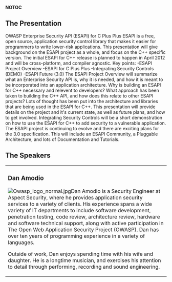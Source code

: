 <noinclude></noinclude> __NOTOC__

## The Presentation

OWASP Enterprise Security API (ESAPI) for C Plus Plus
ESAPI is a free, open source, application security control library that
makes it easier for programmers to write lower-risk applications. This
presentation will give background on the ESAPI project as a whole, and
focus on the C++ specific version. The initial ESAPI for C++ release is
planned to happen in April 2012 and will be cross-platform, and compiler
agnostic.
Key points:
\-ESAPI Project Overview -ESAPI for C Plus Plus -Integrating Security
Controls (DEMO) -ESAPI Future (3.0)
The ESAPI Project Overview will summarize what an Enterprise Security
API is, why it is needed, and how it is meant to be incorporated into an
application architecture.
Why is building an ESAPI for C++ necessary and relevent to developers?
What approach has been taken to building the C++ API, and how does this
relate to other ESAPI projects? Lots of thought has been put into the
architecture and libraries that are being used in the ESAPI for C++.
This presentation will provide details on the project and it's current
state, as well as future plans, and how to get involved.
Integrating Security Controls will be a short demonstration on how to
use the ESAPI for C++ to add security to a vulnerable application.
The ESAPI project is continuing to evolve and there are exciting plans
for the 3.0 specification. This will include an ESAPI Community, a
Pluggable Architecture, and lots of Documentation and Tutorials.

## The Speakers

<table>

<tr>

<td>

### Dan Amodio

![Owasp_logo_normal.jpg](Owasp_logo_normal.jpg
"Owasp_logo_normal.jpg")Dan Amodio is a Security Engineer at Aspect
Security, where he provides application security services to a variety
of clients. His experience spans a wide variety of IT departments to
include software development, penetration testing, code review,
architecture review, hardware and software technical support, along with
active participation in The Open Web Application Security Project
(OWASP). Dan has over ten years of programming experience in a variety
of languages.

Outside of work, Dan enjoys spending time with his wife and daughter. He
is a longtime musician, and exercises his attention to detail through
performing, recording and sound engineering.

</td>

</tr>

</table>

<noinclude></noinclude>